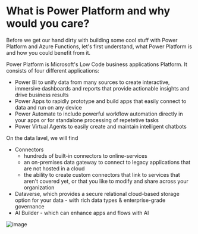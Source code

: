 # What is Power Platform and why would you care? 

Before we get our hand dirty with building some cool stuff with Power Platform and Azure Functions, let's first understand, what Power Platform is and how you could benefit from it. 

Power Platform is Microsoft's Low Code business applications Platform. It consists of four different applications: 

* Power BI to unify data from many sources to create interactive, immersive dashboards and reports that provide actionable insights and drive business results
* Power Apps to rapidly prototype and build apps that easily connect to data and run on any device
* Power Automate to include powerful workflow automation directly in your apps or for standalone processing of repetetive tasks 
* Power Virtual Agents to easily create and maintain intelligent chatbots

On the data lavel, we will find 
* Connectors
  * hundreds of built-in connectors to online-services
  * an on-premises data gateway to connect to legacy applications that are not hosted in a cloud
  * the ability to create custom connectors that link to services that aren't covered yet, or that you like to modify and share across your organization
* Dataverse, which provides a secure relational cloud-based storage option for your data - with rich data types & enterprise-grade governance
* AI Builder - which can enhance apps and flows with AI

![image](https://user-images.githubusercontent.com/49960482/120198391-51ae8300-c222-11eb-8e6b-c8b94df30363.png)

